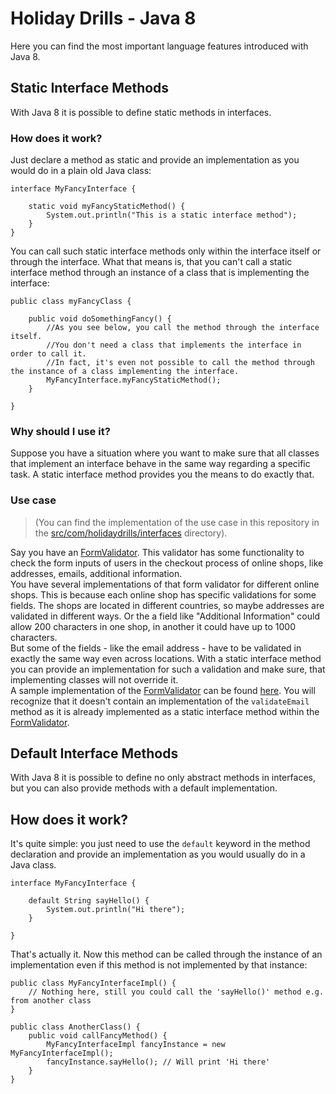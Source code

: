 # Holiday Drills - Java 8
Here you can find the most important language features introduced with Java 8.

## Static Interface Methods
With Java 8 it is possible to define static methods in interfaces.
### How does it work?
Just declare a method as static and provide an implementation as you would do in a plain old Java class:
```
interface MyFancyInterface {

    static void myFancyStaticMethod() {
        System.out.println("This is a static interface method");
    }
}
```
You can call such static interface methods only within the interface itself or through the interface. 
What that means is, that you can't call a static interface method through an instance of a class that is implementing
the interface:
```
public class myFancyClass {
  
    public void doSomethingFancy() {
        //As you see below, you call the method through the interface itself. 
        //You don't need a class that implements the interface in order to call it.
        //In fact, it's even not possible to call the method through the instance of a class implementing the interface.
        MyFancyInterface.myFancyStaticMethod();
    }

}
```
  
### Why should I use it?
Suppose you have a situation where you want to make sure that all classes that implement an interface 
behave in the same way regarding a specific task. A static interface method provides you the means to do exactly that.
### Use case   
>(You can find the implementation of the use case in this repository in the 
>[src/com/holidaydrills/interfaces](./src/com/holidaydrills/interfaces) directory).  

Say you have an [FormValidator](./src/com/holidaydrills/interfaces/FormValidator.java). This validator has some 
functionality to check the form inputs of
users in the checkout process of online shops, like addresses, emails, additional information.  
You have several implementations of that form validator for different online shops. This is because each online shop 
has specific validations for some fields. 
The shops are located in different countries, so maybe addresses are validated in different ways. Or the a field 
like "Additional Information" could allow 200 characters in one shop, in another it could have up to 1000 characters.  
But some of the fields - like the email address - have to be validated in exactly the same way even across locations. 
With a static interface method you can provide an implementation for such a validation and make sure, that implementing
classes will not override it.  
A sample implementation of the [FormValidator](./src/com/holidaydrills/interfaces/FormValidator.java) can be found 
[here](./src/com/holidaydrills/interfaces/FormValidatorImpl.java). You will recognize that it doesn't contain an 
implementation of the `validateEmail` method as it is already implemented as a static interface method within the
[FormValidator](./src/com/holidaydrills/interfaces/FormValidator.java).
  
## Default Interface Methods
With Java 8 it is possible to define no only abstract methods in interfaces, but you can also provide methods with a 
default implementation.

## How does it work?
It's quite simple: you just need to use the `default` keyword in the method declaration and provide an implementation
as you would usually do in a Java class.
```
interface MyFancyInterface {

    default String sayHello() {
        System.out.println("Hi there");
    }

}
```
That's actually it. Now this method can be called through the instance of an implementation even if this method is not
implemented by that instance:
```
public class MyFancyInterfaceImpl() {
    // Nothing here, still you could call the 'sayHello()' method e.g. from another class
}

public class AnotherClass() {
    public void callFancyMethod() {
        MyFancyInterfaceImpl fancyInstance = new MyFancyInterfaceImpl();
        fancyInstance.sayHello(); // Will print 'Hi there'
    }
}
``` 